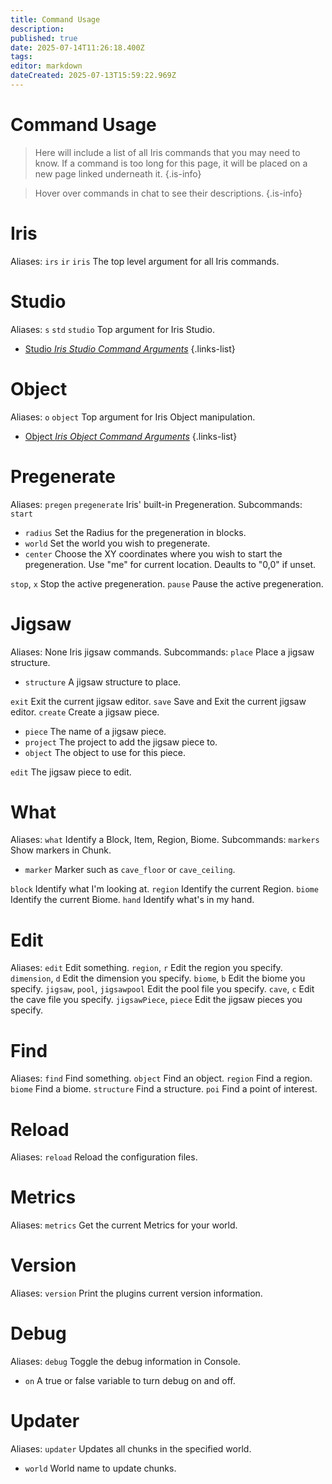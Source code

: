 ```yaml
---
title: Command Usage
description: 
published: true
date: 2025-07-14T11:26:18.400Z
tags: 
editor: markdown
dateCreated: 2025-07-13T15:59:22.969Z
---
```


# Command Usage
> Here will include a list of all Iris commands that you may need to know. If a command is too long for this page, it will be placed on a new page linked underneath it.
{.is-info}

> Hover over commands in chat to see their descriptions.
{.is-info}

# Iris
Aliases: `irs` `ir` `iris`
The top level argument for all Iris commands.


# Studio
Aliases: `s` `std` `studio`
Top argument for Iris Studio.
- [Studio *Iris Studio Command Arguments*](/doc/iris/studio-commands)
{.links-list}

# Object
Aliases: `o` `object`
Top argument for Iris Object manipulation.
- [Object *Iris Object Command Arguments*](/doc/iris/object-commands)
{.links-list}

# Pregenerate
Aliases: `pregen` `pregenerate`
Iris' built-in Pregeneration.
Subcommands: 
`start`
- `radius`
Set the Radius for the pregeneration in blocks.
- `world`
Set the world you wish to pregenerate.
- `center` 
Choose the XY coordinates where you wish to start the pregeneration. Use "me" for current location. Deaults to "0,0" if unset.

 `stop`, `x`
Stop the active pregeneration.
 `pause`
Pause the active pregeneration.

# Jigsaw
Aliases: None
Iris jigsaw commands.
Subcommands:
`place`
Place a jigsaw structure.
- `structure`
A jigsaw structure to place.

`exit`
Exit the current jigsaw editor.
`save`
Save and Exit the current jigsaw editor.
`create`
Create a jigsaw piece.
- `piece`
The name of a jigsaw piece.
- `project`
The project to add the jigsaw piece to.
- `object`
The object to use for this piece.

`edit`
The jigsaw piece to edit.

# What
Aliases: `what`
Identify a Block, Item, Region, Biome.
Subcommands:
`markers`
Show markers in Chunk.
- `marker`
Marker such as `cave_floor` or `cave_ceiling`.

`block`
Identify what I'm looking at.
`region`
Identify the current Region.
`biome`
Identify the current Biome.
`hand`
Identify what's in my hand.

# Edit 
Aliases: `edit`
Edit something.
`region`, `r`
Edit the region you specify.
`dimension`, `d`
Edit the dimension you specify.
`biome`, `b`
Edit the biome you specify.
`jigsaw`, `pool`, `jigsawpool`
Edit the pool file you specify.
`cave`, `c`
Edit the cave file you specify.
`jigsawPiece`, `piece`
Edit the jigsaw pieces you specify.

# Find
Aliases: `find`
Find something.
`object`
Find an object.
`region`
Find a region.
`biome`
Find a biome.
`structure`
Find a structure.
`poi`
Find a point of interest.




# Reload
Aliases: `reload`
Reload the configuration files.

# Metrics
Aliases: `metrics`
Get the current Metrics for your world.

# Version
Aliases: `version`
Print the plugins current version information.

# Debug
Aliases: `debug`
Toggle the debug information in Console.
- `on` 
A true or false variable to turn debug on and off.

# Updater
Aliases: `updater`
Updates all chunks in the specified world.
- `world`
World name to update chunks.

